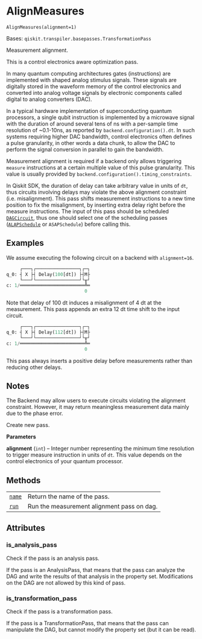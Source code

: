 # AlignMeasures



`AlignMeasures(alignment=1)`

Bases: `qiskit.transpiler.basepasses.TransformationPass`

Measurement alignment.

This is a control electronics aware optimization pass.

In many quantum computing architectures gates (instructions) are implemented with shaped analog stimulus signals. These signals are digitally stored in the waveform memory of the control electronics and converted into analog voltage signals by electronic components called digital to analog converters (DAC).

In a typical hardware implementation of superconducting quantum processors, a single qubit instruction is implemented by a microwave signal with the duration of around several tens of ns with a per-sample time resolution of \~0.1-10ns, as reported by `backend.configuration().dt`. In such systems requiring higher DAC bandwidth, control electronics often defines a pulse granularity, in other words a data chunk, to allow the DAC to perform the signal conversion in parallel to gain the bandwidth.

Measurement alignment is required if a backend only allows triggering `measure` instructions at a certain multiple value of this pulse granularity. This value is usually provided by `backend.configuration().timing_constraints`.

In Qiskit SDK, the duration of delay can take arbitrary value in units of `dt`, thus circuits involving delays may violate the above alignment constraint (i.e. misalignment). This pass shifts measurement instructions to a new time position to fix the misalignment, by inserting extra delay right before the measure instructions. The input of this pass should be scheduled [`DAGCircuit`](qiskit.dagcircuit.DAGCircuit#qiskit.dagcircuit.DAGCircuit "qiskit.dagcircuit.DAGCircuit"), thus one should select one of the scheduling passes ([`ALAPSchedule`](qiskit.transpiler.passes.ALAPSchedule#qiskit.transpiler.passes.ALAPSchedule "qiskit.transpiler.passes.ALAPSchedule") or `ASAPSchedule`) before calling this.

## Examples

We assume executing the following circuit on a backend with `alignment=16`.

```python
     ┌───┐┌────────────────┐┌─┐
q_0: ┤ X ├┤ Delay(100[dt]) ├┤M├
     └───┘└────────────────┘└╥┘
c: 1/════════════════════════╩═
                             0
```

Note that delay of 100 dt induces a misalignment of 4 dt at the measurement. This pass appends an extra 12 dt time shift to the input circuit.

```python
     ┌───┐┌────────────────┐┌─┐
q_0: ┤ X ├┤ Delay(112[dt]) ├┤M├
     └───┘└────────────────┘└╥┘
c: 1/════════════════════════╩═
                             0
```

This pass always inserts a positive delay before measurements rather than reducing other delays.

## Notes

The Backend may allow users to execute circuits violating the alignment constraint. However, it may return meaningless measurement data mainly due to the phase error.

Create new pass.

**Parameters**

**alignment** (`int`) – Integer number representing the minimum time resolution to trigger measure instruction in units of `dt`. This value depends on the control electronics of your quantum processor.

## Methods

|                                                                                                                                                 |                                            |
| ----------------------------------------------------------------------------------------------------------------------------------------------- | ------------------------------------------ |
| [`name`](qiskit.transpiler.passes.AlignMeasures.name#qiskit.transpiler.passes.AlignMeasures.name "qiskit.transpiler.passes.AlignMeasures.name") | Return the name of the pass.               |
| [`run`](qiskit.transpiler.passes.AlignMeasures.run#qiskit.transpiler.passes.AlignMeasures.run "qiskit.transpiler.passes.AlignMeasures.run")     | Run the measurement alignment pass on dag. |

## Attributes



### is\_analysis\_pass

Check if the pass is an analysis pass.

If the pass is an AnalysisPass, that means that the pass can analyze the DAG and write the results of that analysis in the property set. Modifications on the DAG are not allowed by this kind of pass.



### is\_transformation\_pass

Check if the pass is a transformation pass.

If the pass is a TransformationPass, that means that the pass can manipulate the DAG, but cannot modify the property set (but it can be read).
